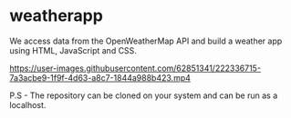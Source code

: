 # weatherapp

We access data from the OpenWeatherMap API and build a weather app using HTML, JavaScript and CSS.

https://user-images.githubusercontent.com/62851341/222336715-7a3acbe9-1f9f-4d63-a8c7-1844a988b423.mp4


P.S - The repository can be cloned on your system and can be run as a localhost.
